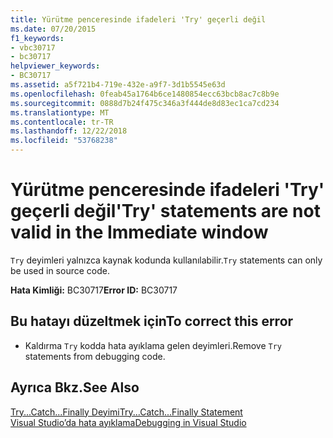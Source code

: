 ```yaml
---
title: Yürütme penceresinde ifadeleri 'Try' geçerli değil
ms.date: 07/20/2015
f1_keywords:
- vbc30717
- bc30717
helpviewer_keywords:
- BC30717
ms.assetid: a5f721b4-719e-432e-a9f7-3d1b5545e63d
ms.openlocfilehash: 0feab45a1764b6ce1480854ecc63bcb8ac7c8b9e
ms.sourcegitcommit: 0888d7b24f475c346a3f444de8d83ec1ca7cd234
ms.translationtype: MT
ms.contentlocale: tr-TR
ms.lasthandoff: 12/22/2018
ms.locfileid: "53768238"
---
```

# <a name="try-statements-are-not-valid-in-the-immediate-window"></a><span data-ttu-id="0d0ae-102">Yürütme penceresinde ifadeleri 'Try' geçerli değil</span><span class="sxs-lookup"><span data-stu-id="0d0ae-102">'Try' statements are not valid in the Immediate window</span></span>
<span data-ttu-id="0d0ae-103">`Try` deyimleri yalnızca kaynak kodunda kullanılabilir.</span><span class="sxs-lookup"><span data-stu-id="0d0ae-103">`Try` statements can only be used in source code.</span></span>  
  
 <span data-ttu-id="0d0ae-104">**Hata Kimliği:** BC30717</span><span class="sxs-lookup"><span data-stu-id="0d0ae-104">**Error ID:** BC30717</span></span>  
  
## <a name="to-correct-this-error"></a><span data-ttu-id="0d0ae-105">Bu hatayı düzeltmek için</span><span class="sxs-lookup"><span data-stu-id="0d0ae-105">To correct this error</span></span>  
  
-   <span data-ttu-id="0d0ae-106">Kaldırma `Try` kodda hata ayıklama gelen deyimleri.</span><span class="sxs-lookup"><span data-stu-id="0d0ae-106">Remove `Try` statements from debugging code.</span></span>  
  
## <a name="see-also"></a><span data-ttu-id="0d0ae-107">Ayrıca Bkz.</span><span class="sxs-lookup"><span data-stu-id="0d0ae-107">See Also</span></span>  
 [<span data-ttu-id="0d0ae-108">Try...Catch...Finally Deyimi</span><span class="sxs-lookup"><span data-stu-id="0d0ae-108">Try...Catch...Finally Statement</span></span>](../../visual-basic/language-reference/statements/try-catch-finally-statement.md)  
 [<span data-ttu-id="0d0ae-109">Visual Studio’da hata ayıklama</span><span class="sxs-lookup"><span data-stu-id="0d0ae-109">Debugging in Visual Studio</span></span>](/visualstudio/debugger/debugging-in-visual-studio)
